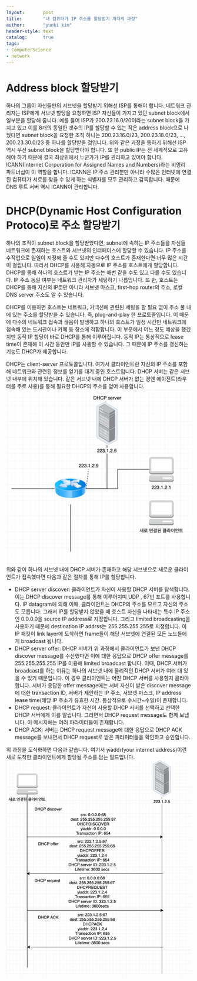```yaml
---
layout:       post
title:        "내 컴퓨터가 IP 주소를 할당받기 까지의 과정"
author:       "yunki kim"
header-style: text
catalog:      true
tags:
- ComputerScience
- network
---
```


# Address block 할당받기
하나의 그룹이 자신들만의 서브넷을 할당받기 위해선 ISP를 통해야 합니다. 네트워크 관리자는 ISP에게 서브넷 할당을 요청하면 ISP 자신들이 가지고 있던  subnet block에서 일부분을 할당해 줍니다. 예를 들어 ISP가 200.23.16.0/20이라는 subnet block을 가지고 있고 이를 8개의 동일한 갯수의 IP를 할당할 수 있는 작은 address block으로 나눴다면 subnet block을 요청한 조직 하나는 200.23.16.0/23, 200.23.18.0/23, …, 200.23.30.0/23 중 하나를 할당받을 것입니다. 위와 같은 과정을 통하기 위해선 ISP 역시 우선 subnet block을 할당받아야 합니다. 또 한 public IP는 전 세계적으로 고유해야 하기 때문에 결국 최상위에서 누군가가 IP를 관리하고 있어야 합니다. ICANN(Internet Corporation for Assigned Names and Numbers)라는 비영리 파트너십이 이 역할을 합니다. ICANN은 IP 주소 관리뿐만 아니라 수많은 인터넷에 연결된 컴퓨터가 서로를 찾을 수 있게 하는 식별자를 모두 관리하고 감독합니다. 때문에 DNS 루트 서버 역시 ICANN이 관리합니다.
# DHCP(Dynamic Host Configuration Protoco)로 주소 할당받기
하나의 조직이 subnet block을 할당받았다면, subnet에 속하는 IP 주소들을 자신들 네트워크에 존재하는 호스트와 서브넷의 인터페이스에 할당할 수 있습니다. IP 주소를 수작업으로 일일이 지정해 줄 수도 있지만 다수의 호스트가 존재한다면 너무 많은 시간이 걸립니다. 따라서 DHCP를 사용해 자동으로 IP 주소를 호스트에게 할당합니다. DHCP를 통해 하나의 호스트가 받는 IP 주소는 매번 같을 수도 있고 다를 수도 있습니다. IP 주소 동일 여부는 네트워크 관리자가 세팅하기 나름입니다. 또 한, 호스트는 DHCP를 통해 자신의 IP뿐만 아니라 서브넷 마스크, first-hop router의 주소, 로컬 DNS server 주소도 알 수 있습니다. 

DHCP를 이용하면 호스트는 네트워크, 커넥션에 관련된 세팅을 할 필요 없이 주소 풀 내에 있는 주소를 할당받을 수 있습니다. 즉, plug-and-play 한 프로토콜입니다. 이 때문에 다수의 네트워크 접속과 끊음이 발생하고 하나의 호스트가 일정 시간만 네트워크에 접속해 있는 도서관이나 카페 등 장소에 적합합니다. 이 부분에서 어느 정도 예상을 했겠지만 동적 IP 할당이 바로 DHCP를 통해 이루어집니다. 동적 IP는 통상적으로 lease time이 존재해 이 시간 동안만 IP를 사용할 수 있습니다. 그 때문에 IP 주소를 갱신하는 기능도 DHCP가 제공합니다. 

DHCP는 client-server 프로토콜입니다. 여기서 클라이언트란 자신의 IP 주소를 포함해 네트워크와 관련된 정보를 얻기를 대기 중인 호스트입니다. DHCP 서버는 같은 서브넷 내부에 위치해 있습니다. 같은 서브넷 내에 DHCP 서버가 없는 경엔 에이전트(라우터를 주로 사용)를 통해 필요한 DHCP의 주소를 얻어 사용합니다.
![dhcp location](/img/2023-05-12-dhcp/img.png)
위와 같이 하나의 서브넷 내에 DHCP 서버가 존재하고 해당 서브넷으로 새로운 클라이언트가 접속했다면 다음과 같은 절차를 통해 IP를 할당합니다. 

- DHCP server discover: 클라이언트가 자신이 사용할 DHCP 서버를 탐색합니다. 이는 DHCP discover message를 통해 이루어지며 UDP , 67번 포트를 사용합니다. IP datagram에 의해 이때, 클라이언트는 DHCP의 주소를 모르고 자신의 주소도 모릅니다. 그래서 IP를 할당받지 않았을 때 호스트 자신을 나타내는 특수 IP 주소인 0.0.0.0을 source IP address로 지정합니다. 그리고  limited broadcasting을 사용하기 때문에 destination IP addrss는 255.255.255.255로 지정합니다. 이 IP 패킷이 link layer에 도착하면 frame들이 해당 서브넷에 연결된 모든 노드들에게 broadcast 됩니다.
- DHCP server offer: DHCP 서버가 위 과정에서 클라이언트가 보낸 DHCP discover message를 수신했다면 이에 대한 응답으로 DHCP offer message를 255.255.255.255 IP를 이용해 limited broadcast 합니다. 이때, DHCP 서버가 broadcast를 하는 이유는 하나의 서브넷 내에 물리적인 DHCP 서버가 여러 대 있을 수 있기 때문입니다. 이 경우 클라이언트는 어떤 DHCP 서버를 사용할지 골라야 합니다. 서버가 응답한 offer message에는 서버 자신이 받은 discover message에 대한 transaction ID, 서버가 제안하는 IP 주소, 서브넷 마스크, IP address lease time(해당 IP 주소가 유효한 시간. 통상적으로 수시간~수일)이 존재합니다.
- DHCP request: 클라이언트가 자신이 사용할 DHCP 서버를 선택하고 선택한 DHCP 서버에게 이를 알립니다. 그러면서 DHCP request message도 함께 보냅니다. 이 메시지에는 여러 파라미터들이 존재합니다.
- DHCP ACK: 서버는 DHCP request message에 대한 응답으로 DHCP ACK message를 보내면서 DHCP request로 받은 파라미터들을 확인하고 승인합니다.

위 과정을 도식화하면 다음과 같습니다. 여기서 yiaddr(your internet address)이란 새로 도착한 클라이언트에게 할당될 주소를 담는 필드입니다.
![dhcp location](/img/2023-05-12-dhcp/img_1.png)